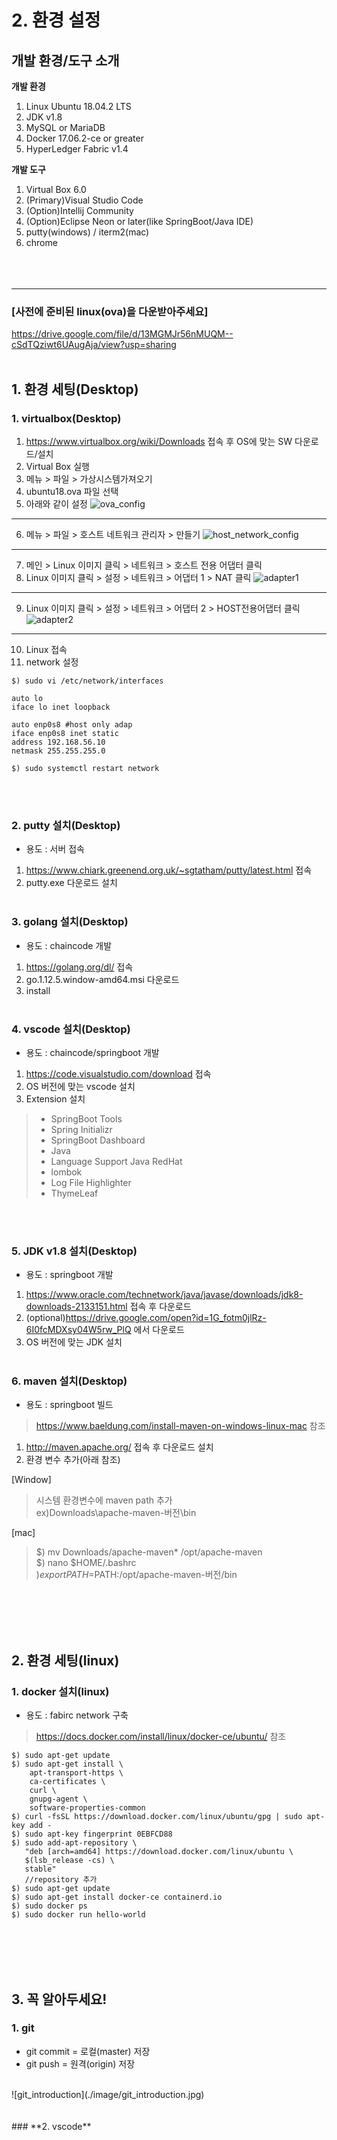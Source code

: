 # **2. 환경 설정**

## **개발 환경/도구 소개**

**개발 환경**
<br/>
1. Linux Ubuntu 18.04.2 LTS
2. JDK v1.8
3. MySQL or MariaDB
4. Docker 17.06.2-ce or greater
5. HyperLedger Fabric v1.4


**개발 도구**<br/>
1. Virtual Box 6.0
2. (Primary)Visual Studio Code
3. (Option)Intellij Community
4. (Option)Eclipse Neon or later(like SpringBoot/Java IDE)
5. putty(windows) / iterm2(mac)
6. chrome
<br/><br/><br/><br/>

<hr>


### **[사전에 준비된 linux(ova)을 다운받아주세요]**
https://drive.google.com/file/d/13MGMJr56nMUQM--cSdTQziwt6UAugAja/view?usp=sharing
<br><br>

## **1. 환경 세팅(Desktop)**

### **1. virtualbox(Desktop)**
1. https://www.virtualbox.org/wiki/Downloads 접속 후 OS에 맞는 SW 다운로드/설치
2. Virtual Box 실행
3. 메뉴 > 파일 > 가상시스템가져오기
4. ubuntu18.ova 파일 선택
5. 아래와 같이 설정
![ova_config](./image/ova_config.png)
---

6. 메뉴 > 파일 > 호스트 네트워크 관리자 > 만들기
![host_network_config](./image/host_network_config.png)
---
7. 메인 > Linux 이미지 클릭 >  네트워크 > 호스트 전용 어댑터 클릭
8. Linux 이미지 클릭 > 설정 > 네트워크 > 어댑터 1 > NAT 클릭
![adapter1](./image/adapter1.png)
---
9. Linux 이미지 클릭 > 설정 > 네트워크 > 어댑터 2 > HOST전용어댑터 클릭
![adapter2](./image/adapter2.png)
---

10. Linux 접속
11. network 설정


```
$) sudo vi /etc/network/interfaces

auto lo
iface lo inet loopback

auto enp0s8 #host only adap
iface enp0s8 inet static
address 192.168.56.10
netmask 255.255.255.0

$) sudo systemctl restart network
```
<br><br>
### **2. putty 설치(Desktop)**
- 용도 : 서버 접속
1. https://www.chiark.greenend.org.uk/~sgtatham/putty/latest.html 접속
2. putty.exe 다운로드 설치
<br><br>

### **3. golang 설치(Desktop)**
- 용도 : chaincode 개발
1. https://golang.org/dl/ 접속
2. go.1.12.5.window-amd64.msi 다운로드
3. install
<br><br>

### **4. vscode 설치(Desktop)**
- 용도 : chaincode/springboot 개발
1. https://code.visualstudio.com/download 접속
2. OS 버전에 맞는 vscode 설치
3. Extension 설치
>- SpringBoot Tools
>- Spring Initializr
>- SpringBoot Dashboard
>- Java
>- Language Support Java RedHat
>- lombok
>- Log File Highlighter
>- ThymeLeaf

<br><br>

### **5. JDK v1.8 설치(Desktop)**
- 용도 : springboot 개발
1. https://www.oracle.com/technetwork/java/javase/downloads/jdk8-downloads-2133151.html 접속 후 다운로드
1. (optional)https://drive.google.com/open?id=1G_fotm0jlRz-6I0fcMDXsy04W5rw_PlQ 에서 다운로드
2. OS 버전에 맞는 JDK 설치
<br><br>


### **6. maven 설치(Desktop)**
- 용도 : springboot 빌드
> https://www.baeldung.com/install-maven-on-windows-linux-mac 참조
1. http://maven.apache.org/ 접속 후 다운로드 설치
2. 환경 변수 추가(아래 참조)<br>

[Window]<br>
>시스템 환경변수에 maven path 추가<br>
ex)Downloads\apache-maven-버전\bin<br>

[mac]<br>
>$) mv Downloads/apache-maven* /opt/apache-maven<br>
$) nano $HOME/.bashrc<br>
$) export PATH=$PATH:/opt/apache-maven-버전/bin

<br><br><br><br>

## **2. 환경 세팅(linux)**
### **1. docker 설치(linux)**
- 용도 : fabirc network 구축
>https://docs.docker.com/install/linux/docker-ce/ubuntu/ 참조
```
$) sudo apt-get update
$) sudo apt-get install \
    apt-transport-https \
    ca-certificates \
    curl \
    gnupg-agent \
    software-properties-common
$) curl -fsSL https://download.docker.com/linux/ubuntu/gpg | sudo apt-key add -
$) sudo apt-key fingerprint 0EBFCD88
$) sudo add-apt-repository \
   "deb [arch=amd64] https://download.docker.com/linux/ubuntu \
   $(lsb_release -cs) \
   stable"
   //repository 추가
$) sudo apt-get update
$) sudo apt-get install docker-ce containerd.io
$) sudo docker ps
$) sudo docker run hello-world
```

<br><br><br><br>
## **3. 꼭 알아두세요!**
### **1. git**
- git commit = 로컬(master) 저장<br>
- git push = 원격(origin) 저장<br>
<br>
![git_introduction](./image/git_introduction.jpg)<br>
<br><br>
### **2. vscode**